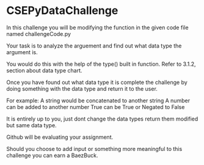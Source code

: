 # CSEPyDataChallenge

In this challenge you will be modifying the function in the given code file
named challengeCode.py 

Your task is to analyze the arguement and find out what data type the argument is.

You would do this with the help of the type() built in function. Refer to 3.1.2, section about data type chart.

Once you have found out what data type it is complete the challenge by doing something with the data type and return it to the user.

For example:
A string would be concatenated to another string
A number can be added to another number
True can be True or Negated to False

It is entirely up to you, just dont change the data types return them modified but same data type.

Github will be evaluating your assignment. 

Should you choose to add input or something more meaningful to this challenge you can earn a BaezBuck.
